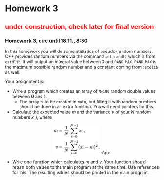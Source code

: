 # Homework 3
## <font color='red'>under construction, check later for final version</font>
### Homework 3, due until 18.11., 8:30



In this homework you will do some statistics of pseudo-random numbers.
C++ provides random numbers via the command ``int rand()`` which is from
``cstdlib``. It will output an integral value between 0 and ``RAND_MAX``.
``RAND_MAX`` is the maximum possible random number and a constant coming from ``cstdlib`` as well.

Your assignment is:
* Write a program which creates an array of ``N=100`` random double values between **0** and **1**.
  * The array is to be created in ``main``, but filling it with random numbers should be done in an extra function. You will need pointers for this.
* Calculate the expected value *m* and the variance *v* of your *N* random numbers *x_i*, where

<p align="center">
 <img src="stuffy_stuff/formel.png" width="150">
<\p>

  * Write one function which calculates *m* and *v*. Your function should return both values to the main program at the same time. Use references for this. The resulting values should be printed in the main program.
